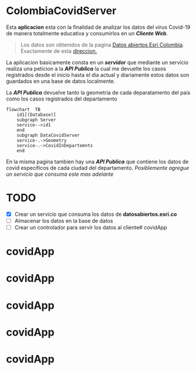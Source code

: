 # ColombiaCovidServer
Esta **aplicacion** esta con la finalidad de analizar los datos del virus Covid-19 de manera totalmente educativa y consumirlos en un **_Cliente Web_**.

> Los datos son obtenidos de la pagina [Datos abiertos Esri Colombia](https://datosabiertos.esri.co/).
Exactamente de esta [direccion.](https://datosabiertos.esri.co/datasets/esri-colombia::colombia-covid19-coronavirus-departamento/explore)

La aplicacion basicamente consta en un **_servidor_** que mediante un servicio realiza una peticion a la **_API Publica_** la cual me devuelte los casos registrados desde el inicio hasta el dia actual y diariamente estos datos son guardados en una base de datos localmente.

La **_API Publica_** devuelve tanto la geometria de cada deparatamento del pais como los casos registrados del departamento


```mermaid
flowchart  TB
    id1[(Database)]
    subgraph Server
    service-->id1
    end
    subgraph DataCovidServer
    service-.->Geometry
    service-.->CovidInDepartemnts
    end
```

En la misma pagina tambien hay una **_API Publica_** que contiene los datos de covid especificos de cada ciudad del departamento. _Posiblemente agregue un servicio que consuma este mas adelante_

# TODO

- [x] Crear un servicio que consuma los datos de __datosabiertos.esri.co__
- [ ] Almacenar los datos en la base de datos
- [ ] Crear un controlador para servir los datos al cliente# covidApp
# covidApp
# covidApp
# covidApp
# covidApp
# covidApp
